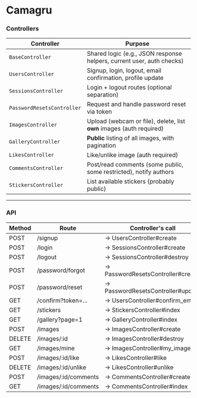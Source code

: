 # Camagru

### Controllers

| Controller                 | Purpose                                                               |
| -------------------------- | --------------------------------------------------------------------- |
| `BaseController`           | Shared logic (e.g., JSON response helpers, current user, auth checks) |
| `UsersController`          | Signup, login, logout, email confirmation, profile update             |
| `SessionsController`       | Login + logout routes (optional separation)                           |
| `PasswordResetsController` | Request and handle password reset via token                           |
| `ImagesController`         | Upload (webcam or file), delete, list **own** images (auth required)  |
| `GalleryController`        | **Public** listing of all images, with pagination                     |
| `LikesController`          | Like/unlike image (auth required)                                     |
| `CommentsController`       | Post/read comments (some public, some restricted), notify authors     |
| `StickersController`       | List available stickers (probably public)                             |

---

### API

| Method | Route | Controller's call | STATUS |
| ---- | ----------------------------- | ------------------------ | ---- |
| POST |     /signup                   | → UsersController#create | OK |
| POST |     /login                    | → SessionsController#create | OK |
| POST |     /logout                   | → SessionsController#destroy | OK |
| POST |     /password/forgot          | → PasswordResetsController#create | OK |
| POST |     /password/reset           | → PasswordResetsController#update | OK |
| GET |      /confirm?token=...        | → UsersController#confirm_email | OK |
| GET |      /stickers                 | → StickersController#index | TODO |
| GET |      /gallery?page=1           | → GalleryController#index | TODO |
| POST |     /images                   | → ImagesController#create | TODO |
| DELETE |   /images/:id               | → ImagesController#destroy | TODO |
| GET |      /images/mine              | → ImagesController#my_images | TODO |
| POST |     /images/:id/like          | → LikesController#like | TODO |
| DELETE |   /images/:id/unlike        | → LikesController#unlike | TODO |
| POST |     /images/:id/comments      | → CommentsController#create | TODO |
| GET |      /images/:id/comments      | → CommentsController#index | TODO |